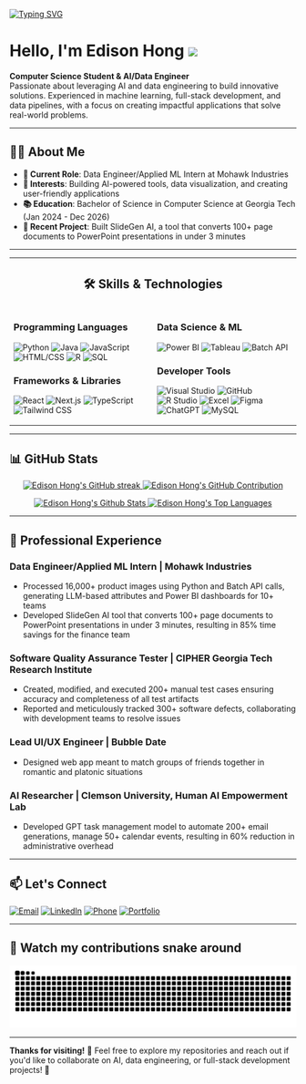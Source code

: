 [![Typing SVG](https://readme-typing-svg.herokuapp.com/?color=DC143C&size=35&center=true&vCenter=true&width=1000&lines=Hello,+my+name+is+Edison;Keep+exploring!+:D)](https://git.io/typing-svg)

# Hello, I'm Edison Hong <img src="https://media.giphy.com/media/hvRJCLFzcasrR4ia7z/giphy.gif" width="30px"/>     
      
**Computer Science Student & AI/Data Engineer**          
Passionate about leveraging AI and data engineering to build innovative solutions. Experienced in machine learning, full-stack development, and data pipelines, with a focus on creating impactful applications that solve real-world problems.
   
---     

## 👨‍💻 About Me  

- **💼 Current Role**: Data Engineer/Applied ML Intern at Mohawk Industries 
- **🎯 Interests**: Building AI-powered tools, data visualization, and creating user-friendly applications
- **📚 Education**: Bachelor of Science in Computer Science at Georgia Tech (Jan 2024 - Dec 2026)
- **🔨 Recent Project**: Built SlideGen AI, a tool that converts 100+ page documents to PowerPoint presentations in under 3 minutes

---

<table align="center">
<tr>
<td colspan="2" align="center">

## 🛠️ Skills & Technologies

</td>
</tr>
<tr>
<td width="50%" valign="top">

### **Programming Languages**
![Python](https://img.shields.io/badge/Python-3474A7?style=plastic&logo=python&logoColor=white)
![Java](https://img.shields.io/badge/Java-FF4C00?style=plastic&logo=openjdk&logoColor=white)
![JavaScript](https://img.shields.io/badge/JavaScript-F7DF1E?style=plastic&logo=javascript&logoColor=black)
![HTML/CSS](https://img.shields.io/badge/HTML/CSS-E34C26?style=plastic&logo=html5&logoColor=white)
![R](https://img.shields.io/badge/R-276DC3?style=plastic&logo=r&logoColor=white)
![SQL](https://img.shields.io/badge/SQL-CC2927?style=plastic&logo=microsoft-sql-server&logoColor=white)

### **Frameworks & Libraries**
![React](https://img.shields.io/badge/React-20232A?style=plastic&logo=react&logoColor=61DAFB)
![Next.js](https://img.shields.io/badge/Next.js-000000?style=plastic&logo=next.js&logoColor=white)
![TypeScript](https://img.shields.io/badge/TypeScript-007ACC?style=plastic&logo=typescript&logoColor=white)
![Tailwind CSS](https://img.shields.io/badge/Tailwind_CSS-38B2AC?style=plastic&logo=tailwind-css&logoColor=white)

</td>
<td width="50%" valign="top">

### **Data Science & ML**
![Power BI](https://img.shields.io/badge/Power_BI-F2C811?style=plastic&logo=powerbi&logoColor=black)
![Tableau](https://img.shields.io/badge/Tableau-E97627?style=plastic&logo=tableau&logoColor=white)
![Batch API](https://img.shields.io/badge/Batch_API-4285F4?style=plastic&logo=google&logoColor=white)

### **Developer Tools**
![Visual Studio](https://img.shields.io/badge/Visual_Studio-5C2D91?style=plastic&logo=visual-studio&logoColor=white)
![GitHub](https://img.shields.io/badge/GitHub-100000?style=plastic&logo=github&logoColor=white)
![R Studio](https://img.shields.io/badge/RStudio-75AADB?style=plastic&logo=rstudio&logoColor=white)
![Excel](https://img.shields.io/badge/Excel-217346?style=plastic&logo=microsoft-excel&logoColor=white)
![Figma](https://img.shields.io/badge/Figma-F24E1E?style=plastic&logo=figma&logoColor=white)
![ChatGPT](https://img.shields.io/badge/ChatGPT-74aa9c?style=plastic&logo=openai&logoColor=white)
![MySQL](https://img.shields.io/badge/MySQL-00000F?style=plastic&logo=mysql&logoColor=white)

</td>
</tr>
</table>

---

## 📊 GitHub Stats

<p align="center">
  <a href="https://github.com/edison-hong">
    <img alt="Edison Hong's GitHub streak" src="https://github-readme-streak-stats.herokuapp.com/?user=edison-hong&theme=dark&hide_border=false&background=FFFFFF&border=800000&ring=800000&fire=800000&currStreakLabel=800000&currStreakNum=800000&sideNums=800000&sideLabels=800000&dates=800000" height="180px" width="49%"/>
  </a>
  <a href="https://github.com/edison-hong">
    <img alt="Edison Hong's GitHub Contribution" src="https://github-profile-summary-cards.vercel.app/api/cards/profile-details?username=edison-hong&theme=default" height="180px" width="49%"/>
  </a>
</p>

<p align="center">
  <a href="https://github.com/edison-hong">
    <img alt="Edison Hong's Github Stats" src="https://denvercoder1-github-readme-stats.vercel.app/api?username=edison-hong&show_icons=true&count_private=true&theme=dark&border_color=800000&bg_color=FFFFFF&title_color=800000&icon_color=800000&text_color=800000" height="180px" width="49%"/>
  </a>
  <a href="https://github.com/edison-hong">
    <img alt="Edison Hong's Top Languages" src="https://denvercoder1-github-readme-stats.vercel.app/api/top-langs/?username=edison-hong&langs_count=8&layout=compact&theme=dark&border_color=800000&bg_color=FFFFFF&title_color=800000&icon_color=800000&text_color=800000" height="180px" width="49%"/>
  </a>
</p>

---
## 💼 Professional Experience

### Data Engineer/Applied ML Intern | Mohawk Industries
- Processed 16,000+ product images using Python and Batch API calls, generating LLM-based attributes and Power BI dashboards for 10+ teams
- Developed SlideGen AI tool that converts 100+ page documents to PowerPoint presentations in under 3 minutes, resulting in 85% time savings for the finance team

### Software Quality Assurance Tester | CIPHER Georgia Tech Research Institute
- Created, modified, and executed 200+ manual test cases ensuring accuracy and completeness of all test artifacts
- Reported and meticulously tracked 300+ software defects, collaborating with development teams to resolve issues

### Lead UI/UX Engineer | Bubble Date
- Designed web app meant to match groups of friends together in romantic and platonic situations

### AI Researcher | Clemson University, Human AI Empowerment Lab
- Developed GPT task management model to automate 200+ email generations, manage 50+ calendar events, resulting in 60% reduction in administrative overhead

---
## 📫 Let's Connect

[![Email](https://img.shields.io/badge/Email-eddyhong6@yahoo.com-EA4335?style=flat&logo=gmail&logoColor=white)](mailto:eddyhong6@yahoo.com)
[![LinkedIn](https://img.shields.io/badge/LinkedIn-0077B5?style=flat&logo=linkedin&logoColor=white)](https://www.linkedin.com/in/edisonhong)
[![Phone](https://img.shields.io/badge/Phone-213--924--9145-25D366?style=flat&logo=whatsapp&logoColor=white)](tel:213-924-9145)
[![Portfolio](https://img.shields.io/badge/Portfolio-edisonhong.netlify.app-4285F4?style=flat&logo=google-chrome&logoColor=white)](https://edisonhong.netlify.app)

---

## 🐍 Watch my contributions snake around

<picture>
  <source media="(prefers-color-scheme: dark)" srcset="https://raw.githubusercontent.com/edison-hong/edison-hong/output/github-contribution-grid-snake-dark.svg">
  <source media="(prefers-color-scheme: light)" srcset="https://raw.githubusercontent.com/edison-hong/edison-hong/output/github-contribution-grid-snake.svg">
  <img alt="github contribution grid snake animation" src="https://raw.githubusercontent.com/edison-hong/edison-hong/output/github-contribution-grid-snake.svg">
</picture>

---

**Thanks for visiting!** 🎯 Feel free to explore my repositories and reach out if you'd like to collaborate on AI, data engineering, or full-stack development projects! 🚀